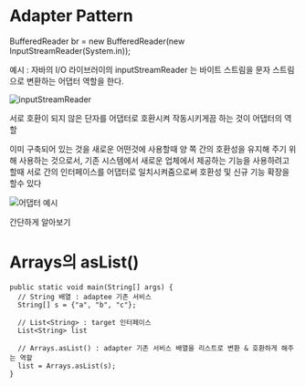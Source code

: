 # Adapter Pattern

BufferedReader br = new BufferedReader(new InputStreamReader(System.in));

예시 : 자바의 I/O 라이브러이의 inputStreamReader 는 바이트 스트림을 문자 스트림으로 변환하는 어댑터 역할을 한다. 

![inputStreamReader](https://github.com/haji8-thehaji/lecture-java/blob/main/download/java-designpattern/02.Adapter%20Pattern/inputStreamReader.png?raw=true)

서로 호환이 되지 않은 단자를 어댑터로 호환시켜 작동시키게끔 하는 것이 어댑터의 역할

이미 구축되어 있는 것을 새로운 어떤것에 사용할때 양 쪽 간의 호환성을 유지해 주기 위해 사용하는 것으로서, 기존 시스템에서 새로운 업체에서 제공하는 기능을 사용하려고 할때 서로 간의 인터페이스를 어댑터로 일치시켜줌으로써 호환성 및 신규 기능 확장을 할수 있다

![어댑터 예시](https://github.com/haji8-thehaji/lecture-java/blob/main/download/java-designpattern/02.Adapter%20Pattern/adapter-ex.png?raw=true)


간단하게 알아보기
# Arrays의 asList()

  
    public static void main(String[] args) {
	  // String 배열 : adaptee 기존 서비스
      String[] s = {"a", "b", "c"};
    
      // List<String> : target 인터페이스
      List<String> list
    
      // Arrays.asList() : adapter 기존 서비스 배열을 리스트로 변환 & 호환하게 해주는 역할
      list = Arrays.asList(s);
    }
